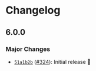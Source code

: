 # Changelog

## 6.0.0

### Major Changes

- [`51a1b2b`](https://github.com/capawesome-team/capacitor-plugins/commit/51a1b2bbd46d6ad24358864193ddb303c32f40fe) ([#324](https://github.com/capawesome-team/capacitor-plugins/pull/324)): Initial release 🚀
